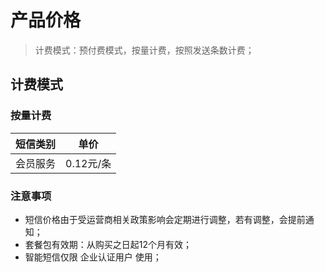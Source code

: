 # 产品价格
> 计费模式：预付费模式，按量计费，按照发送条数计费；
## 计费模式
### 按量计费

| 短信类别 | 单价 |
| :--------: | :--------: |
|         会员服务     |            0.12元/条        |


### 注意事项
- 短信价格由于受运营商相关政策影响会定期进行调整，若有调整，会提前通知；
- 套餐包有效期：从购买之日起12个月有效；
- 智能短信仅限 企业认证用户 使用；
